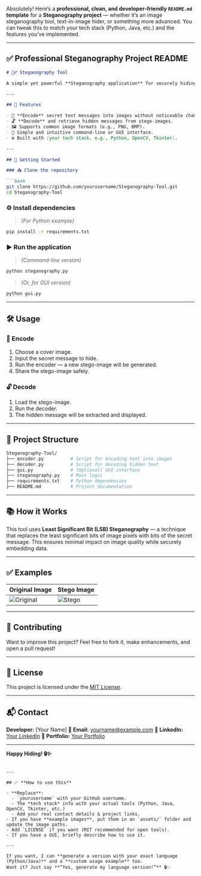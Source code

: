 Absolutely! Here’s a **professional, clean, and developer-friendly `README.md` template** for a **Steganography project** — whether it’s an image steganography tool, text-in-image hider, or something more advanced.
You can tweak this to match your tech stack (Python, Java, etc.) and the features you’ve implemented.

---

## ✅ **Professional Steganography Project README**

````markdown
# 🕵️‍♂️ Steganography Tool

A simple yet powerful **Steganography application** for securely hiding secret messages inside digital images. This project demonstrates the technique of concealing information within image files using the least significant bit (LSB) method.

---

## 📌 Features

- 🔐 **Encode** secret text messages into images without noticeable changes.
- 🔓 **Decode** and retrieve hidden messages from stego-images.
- 🖼️ Supports common image formats (e.g., PNG, BMP).
- 🧩 Simple and intuitive command-line or GUI interface.
- ⚙️ Built with [your tech stack, e.g., Python, OpenCV, Tkinter].

---

## 🚀 Getting Started

### 📥 Clone the repository

```bash
git clone https://github.com/yourusername/Steganography-Tool.git
cd Steganography-Tool
````

### ⚙️ Install dependencies

> *(For Python example)*

```bash
pip install -r requirements.txt
```

### ▶️ Run the application

> *(Command-line version)*

```bash
python steganography.py
```

> *(Or, for GUI version)*

```bash
python gui.py
```

---

## 🛠️ Usage

### 🔐 Encode

1. Choose a cover image.
2. Input the secret message to hide.
3. Run the encoder — a new stego-image will be generated.
4. Share the stego-image safely.

### 🔓 Decode

1. Load the stego-image.
2. Run the decoder.
3. The hidden message will be extracted and displayed.

---

## 📂 Project Structure

```bash
Steganography-Tool/
├── encoder.py          # Script for encoding text into images
├── decoder.py          # Script for decoding hidden text
├── gui.py              # (Optional) GUI interface
├── steganography.py    # Main logic
├── requirements.txt    # Python dependencies
├── README.md           # Project documentation
```

---

## 📚 How it Works

This tool uses **Least Significant Bit (LSB) Steganography** — a technique that replaces the least significant bits of image pixels with bits of the secret message. This ensures minimal impact on image quality while securely embedding data.

---

## ✅ Examples

| Original Image                   | Stego Image                |
| -------------------------------- | -------------------------- |
| ![Original](assets/original.png) | ![Stego](assets/stego.png) |

---

## 🤝 Contributing

Want to improve this project?
Feel free to fork it, make enhancements, and open a pull request!

---

## 📝 License

This project is licensed under the [MIT License](LICENSE).

---

## 📬 Contact

**Developer:** \[Your Name]
📧 **Email:** [yourname@example.com](mailto:yourname@example.com)
🔗 **LinkedIn:** [Your LinkedIn](https://www.linkedin.com/in/yourusername)
🔗 **Portfolio:** [Your Portfolio](https://yourportfolio.com)

---

**Happy Hiding! 🔒✨**

```

---

## ✅ **How to use this**

- **Replace**:
  - `yourusername` with your GitHub username.
  - The *tech stack* info with your actual tools (Python, Java, OpenCV, Tkinter, etc.)
  - Add your real contact details & project links.
- If you have **example images**, put them in an `assets/` folder and update the image paths.
- Add `LICENSE` if you want (MIT recommended for open tools).
- If you have a GUI, briefly describe how to use it.

---

If you want, I can **generate a version with your exact language (Python/Java)** and a **custom usage example** too.  
Want it? Just say **“Yes, generate my language version!”** 🔒✨
```
